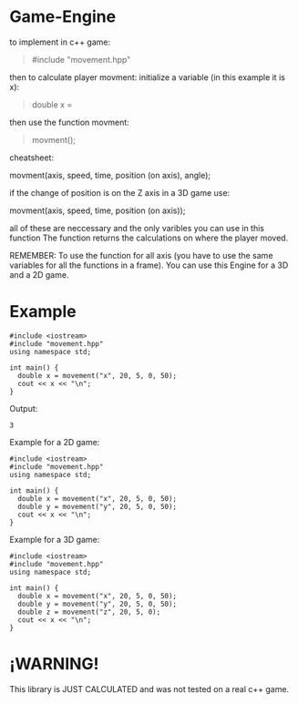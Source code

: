 # Game-Engine

to implement in c++ game:

>  #include "movement.hpp"

then to calculate player movment:
initialize a variable (in this example it is x):

>  double x = 

then use the function movment:

> movment();

cheatsheet:

movment(axis, speed, time, position (on axis), angle);

if the change of position is on the Z axis in a 3D game use:

movment(axis, speed, time, position (on axis));

all of these are neccessary and the only varibles you can use in this function
The function returns the calculations on where the player moved.

REMEMBER: To use the function for all axis (you have to use the same variables for all the functions in a frame). You can use this Engine for a 3D and a 2D game.

# Example

```
#include <iostream>
#include "movement.hpp"
using namespace std;
 
int main() {
  double x = movement("x", 20, 5, 0, 50);
  cout << x << "\n";
}

```

Output:

```
3
```

Example for a 2D game:

```
#include <iostream>
#include "movement.hpp"
using namespace std;
 
int main() {
  double x = movement("x", 20, 5, 0, 50);
  double y = movement("y", 20, 5, 0, 50);
  cout << x << "\n";
}
```

Example for a 3D game:

```
#include <iostream>
#include "movement.hpp"
using namespace std;
 
int main() {
  double x = movement("x", 20, 5, 0, 50);
  double y = movement("y", 20, 5, 0, 50);
  double z = movement("z", 20, 5, 0);
  cout << x << "\n";
}
```
 
# ¡WARNING!

This library is JUST CALCULATED and was not tested on a real c++ game.
